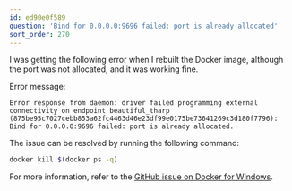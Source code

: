 ```yaml
---
id: ed90e0f589
question: 'Bind for 0.0.0.0:9696 failed: port is already allocated'
sort_order: 270
---
```


I was getting the following error when I rebuilt the Docker image, although the port was not allocated, and it was working fine.

Error message:

```
Error response from daemon: driver failed programming external connectivity on endpoint beautiful_tharp (875be95c7027cebb853a62fc4463d46e23df99e0175be73641269c3d180f7796): Bind for 0.0.0.0:9696 failed: port is already allocated.
```



The issue can be resolved by running the following command:

```bash
docker kill $(docker ps -q)
```

For more information, refer to the [GitHub issue on Docker for Windows](https://github.com/docker/for-win/issues/2722).